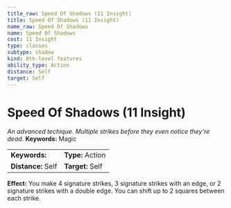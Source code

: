 ```yaml
---
title_raw: Speed Of Shadows (11 Insight)
title: Speed Of Shadows (11 Insight)
name_raw: Speed Of Shadows
name: Speed Of Shadows
cost: 11 Insight
type: classes
subtype: shadow
kind: 8th-level features
ability_type: Action
distance: Self
target: Self
---
```


# Speed Of Shadows (11 Insight)

*An advanced techique. Multiple strikes before they even notice they're dead.* **Keywords:** Magic

|                    |                  |
| :----------------- | :--------------- |
| **Keywords:**      | **Type:** Action |
| **Distance:** Self | **Target:** Self |

**Effect:** You make 4 signature strikes, 3 signature strikes with an edge, or 2 signature strikes with a double edge. You can shift up to 2 squares between each strike.
